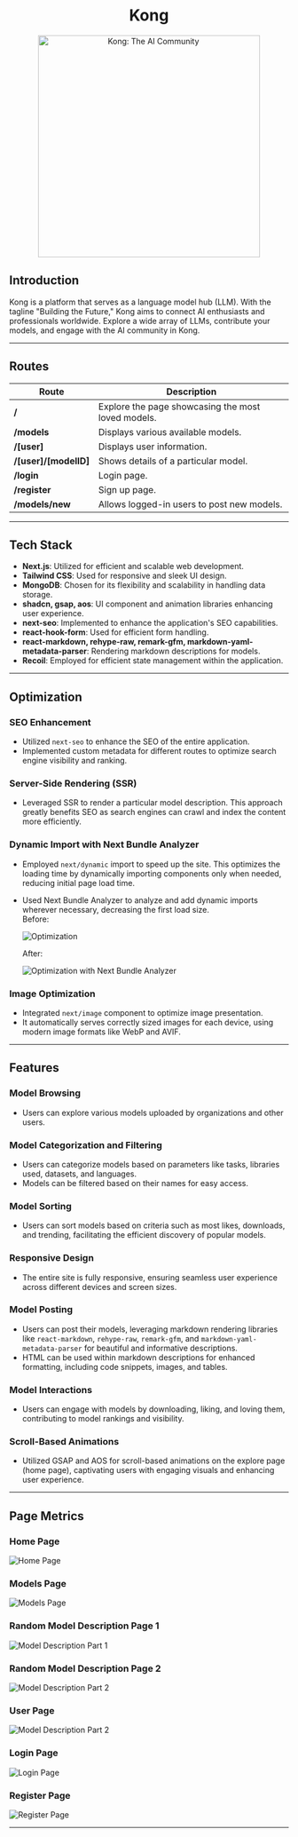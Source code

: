 <div align="center">
  <h1>Kong</h1>
</div>

<p align="center">
  <img src="https://i.postimg.cc/PJ8JH4KQ/OIG1-1.jpg" alt="Kong: The AI Community" width="400">
</p>


## Introduction
Kong is a platform that serves as a language model hub (LLM). With the tagline "Building the Future," Kong aims to connect AI enthusiasts and professionals worldwide. Explore a wide array of LLMs, contribute your models, and engage with the AI community in Kong.

---

## Routes

| Route                   | Description                                     |
|-------------------------|-------------------------------------------------|
| **/**                   | Explore the page showcasing the most loved models. |
| **/models**             | Displays various available models.             |
| **/[user]**             | Displays user information.                     |
| **/[user]/[modelID]**   | Shows details of a particular model.           |
| **/login**              | Login page.                                     |
| **/register**           | Sign up page.                                   |
| **/models/new**         | Allows logged-in users to post new models.     |



---

## Tech Stack

- **Next.js**: Utilized for efficient and scalable web development.
- **Tailwind CSS**: Used for responsive and sleek UI design.
- **MongoDB**: Chosen for its flexibility and scalability in handling data storage.
- **shadcn, gsap, aos**: UI component and animation libraries enhancing user experience.
- **next-seo**: Implemented to enhance the application's SEO capabilities.
- **react-hook-form**: Used for efficient form handling.
- **react-markdown, rehype-raw, remark-gfm, markdown-yaml-metadata-parser**: Rendering markdown descriptions for models.
- **Recoil**: Employed for efficient state management within the application.

---

## Optimization

### SEO Enhancement
- Utilized `next-seo` to enhance the SEO of the entire application.
- Implemented custom metadata for different routes to optimize search engine visibility and ranking.

### Server-Side Rendering (SSR)
- Leveraged SSR to render a particular model description. This approach greatly benefits SEO as search engines can crawl and index the content more efficiently.

### Dynamic Import with Next Bundle Analyzer
- Employed `next/dynamic` import to speed up the site. This optimizes the loading time by dynamically importing components only when needed, reducing initial page load time.
- Used Next Bundle Analyzer to analyze and add dynamic imports wherever necessary, decreasing the first load size. \
  Before: 

  ![Optimization](https://i.postimg.cc/BZz27Bf0/optmiz2.png)

  After: 

  ![Optimization with Next Bundle Analyzer](https://i.postimg.cc/GmppYZ9J/Screenshot-2024-03-20-201526.png)

### Image Optimization
- Integrated `next/image` component to optimize image presentation.
- It automatically serves correctly sized images for each device, using modern image formats like WebP and AVIF.



---

## Features

### Model Browsing
- Users can explore various models uploaded by organizations and other users.

### Model Categorization and Filtering
- Users can categorize models based on parameters like tasks, libraries used, datasets, and languages.
- Models can be filtered based on their names for easy access.

### Model Sorting
- Users can sort models based on criteria such as most likes, downloads, and trending, facilitating the efficient discovery of popular models.

### Responsive Design
- The entire site is fully responsive, ensuring seamless user experience across different devices and screen sizes.

### Model Posting
- Users can post their models, leveraging markdown rendering libraries like `react-markdown`, `rehype-raw`, `remark-gfm`, and `markdown-yaml-metadata-parser` for beautiful and informative descriptions.
- HTML can be used within markdown descriptions for enhanced formatting, including code snippets, images, and tables.

### Model Interactions
- Users can engage with models by downloading, liking, and loving them, contributing to model rankings and visibility.

### Scroll-Based Animations
- Utilized GSAP and AOS for scroll-based animations on the explore page (home page), captivating users with engaging visuals and enhancing user experience.

---

## Page Metrics

### Home Page
![Home Page](https://i.postimg.cc/VvrdMfM2/home.png)

### Models Page
![Models Page](https://i.postimg.cc/4dF5vQ2y/models-page.png)

### Random Model Description Page 1
![Model Description Part 1](https://i.postimg.cc/3Rpqw6x7/random-model1.png)

### Random Model Description Page 2
![Model Description Part 2](https://i.postimg.cc/gj3rNYc5/random-model2.png)

### User Page
![Model Description Part 2](https://i.postimg.cc/656sXg3R/user.png)

### Login Page
![Login Page](https://i.postimg.cc/SRVby5gR/login.png)

### Register Page
![Register Page](https://i.postimg.cc/ZY6rfmQ4/register.png)

---
